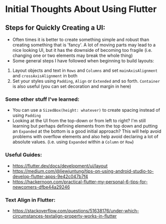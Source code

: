 # Initial Thoughts About Using Flutter

## Steps for Quickly Creating a UI:

- Often times it is better to create something simple and robust than creating something that is 'fancy'. A lot of moving parts may lead to a nice looking UI, but it has the downside of becoming too fragile (i.e. changing one or two elements may break the whole thing)
- Some general steps I have followed when beginning to build layouts:
1. Layout objects and text in `Rows` and `Columns` and set `mainAxisAlignment` and `crossAxisAlignment` in both
2. Set your styles using `Padding`, `Align` or `Extended` and so forth. `Container` is also useful (you can set decoration and margin in here)

### Some other stuff I've learned:
- You can use a `SizedBox(height: whatever)` to create spacing instead of using `Padding`
- Looking at the UI from the top-down or from left to right? I'm still learning but perhaps defining elements from the top down and putting an `Expanded` at the bottom is a good initial approach? This will help avoid problems with overflow elements and also help avoid declaring a lot of absolute values. (i.e. using `Expanded` within a `Column` or `Row`)

### Useful Guides:
- https://flutter.dev/docs/development/ui/layout
- https://medium.com/@liewjuntung/tips-on-using-android-studio-to-develop-flutter-apps-9e42c047b7f4
- https://hackernoon.com/practical-flutter-my-personal-6-tips-for-newcomers-dfbe44a29246

### Text Align in Flutter:
- https://stackoverflow.com/questions/51638176/under-which-circumstances-textalign-property-works-in-flutter

